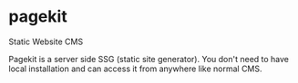 # pagekit

Static Website CMS

Pagekit is a server side SSG (static site generator). You don't need to have local installation and can access it from anywhere like normal CMS.